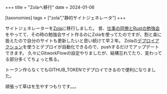 +++
title = "Zolaへ移行"
date = 2024-01-06

[taxonomies]
tags = ["zola","静的サイトジェネレータ"]
+++

サイトジェネレーターを[Zola](https://www.getzola.org/)に移行しました。
昔、[仕事の同僚とRustの勉強会](https://ristoranterist.github.io/rist_club_rust/home/)をやってて、その時の勉強会サイト作るのにZolaを使ってたのですが、割と楽に扱えたので自分のサイトも更新したいと思い続けて早２年。
Zolaの[デプロイアクション](https://github.com/marketplace/actions/zola-deploy-to-pages)を使うとデプロイが自動化できるので、pushするだけでアップデートできます。
久々にGitworkFlowの設定やりましたが、結構忘れてたり、変わってる部分多くてちょっと焦る。

トークン作らなくてもGITHUB_TOKENでデプロイできるので便利になりました。

頑張って草はを生やすつもりです。。。

